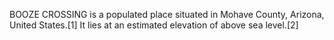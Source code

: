 BOOZE CROSSING is a populated place situated in Mohave County, Arizona, United States.[1] It lies at an estimated elevation of above sea level.[2]
